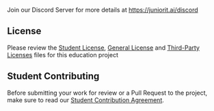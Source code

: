 Join our Discord Server for more details at [https://juniorit.ai/discord ](https://juniorit.ai/discord)


## License

Please review the [Student License](../licenses/student-license.md), [General License](../licenses/LICENSE.md) and [Third-Party Licenses](../licenses/3rd-party-licenses.md) files for this education project

## Student Contributing

Before submitting your work for review or a Pull Request to the project, make sure to read our [Student Contribution Agreement](../licenses/student-contribution.md).